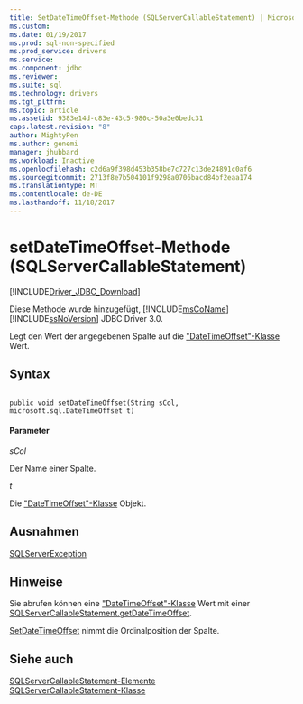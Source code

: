```yaml
---
title: SetDateTimeOffset-Methode (SQLServerCallableStatement) | Microsoft Docs
ms.custom: 
ms.date: 01/19/2017
ms.prod: sql-non-specified
ms.prod_service: drivers
ms.service: 
ms.component: jdbc
ms.reviewer: 
ms.suite: sql
ms.technology: drivers
ms.tgt_pltfrm: 
ms.topic: article
ms.assetid: 9383e14d-c83e-43c5-980c-50a3e0bedc31
caps.latest.revision: "8"
author: MightyPen
ms.author: genemi
manager: jhubbard
ms.workload: Inactive
ms.openlocfilehash: c2d6a9f398d453b358be7c727c13de24891c0af6
ms.sourcegitcommit: 2713f8e7b504101f9298a0706bacd84bf2eaa174
ms.translationtype: MT
ms.contentlocale: de-DE
ms.lasthandoff: 11/18/2017
---
```

# <a name="setdatetimeoffset-method-sqlservercallablestatement"></a>setDateTimeOffset-Methode (SQLServerCallableStatement)
[!INCLUDE[Driver_JDBC_Download](../../../includes/driver_jdbc_download.md)]

  Diese Methode wurde hinzugefügt, [!INCLUDE[msCoName](../../../includes/msconame_md.md)] [!INCLUDE[ssNoVersion](../../../includes/ssnoversion_md.md)] JDBC Driver 3.0.  
  
 Legt den Wert der angegebenen Spalte auf die ["DateTimeOffset"-Klasse](../../../connect/jdbc/reference/datetimeoffset-class.md) Wert.  
  
## <a name="syntax"></a>Syntax  
  
```  
  
public void setDateTimeOffset(String sCol, microsoft.sql.DateTimeOffset t)  
```  
  
#### <a name="parameters"></a>Parameter  
 *sCol*  
  
 Der Name einer Spalte.  
  
 *t*  
  
 Die ["DateTimeOffset"-Klasse](../../../connect/jdbc/reference/datetimeoffset-class.md) Objekt.  
  
## <a name="exceptions"></a>Ausnahmen  
 [SQLServerException](../../../connect/jdbc/reference/sqlserverexception-class.md)  
  
## <a name="remarks"></a>Hinweise  
 Sie abrufen können eine ["DateTimeOffset"-Klasse](../../../connect/jdbc/reference/datetimeoffset-class.md) Wert mit einer [SQLServerCallableStatement.getDateTimeOffset](../../../connect/jdbc/reference/getdatetimeoffset-method-sqlservercallablestatement.md).  
  
 [SetDateTimeOffset](../../../connect/jdbc/reference/setdatetimeoffset-method-sqlserverpreparedstatement.md) nimmt die Ordinalposition der Spalte.  
  
## <a name="see-also"></a>Siehe auch  
 [SQLServerCallableStatement-Elemente](../../../connect/jdbc/reference/sqlservercallablestatement-members.md)   
 [SQLServerCallableStatement-Klasse](../../../connect/jdbc/reference/sqlservercallablestatement-class.md)  
  
  

